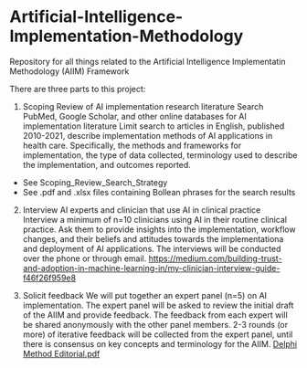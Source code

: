 # Artificial-Intelligence-Implementation-Methodology 
Repository for all things related to the Artificial Intelligence Implementatin Methodology (AIIM) Framework

There are three parts to this project: 

1. Scoping Review of AI implementation research literature
Search PubMed, Google Scholar, and other online databases for AI implementation literature
Limit search to articles in English, published 2010-2021, describe implementation methods of AI applications in health care. Specifically, the methods and frameworks for implementation, the type of data collected, terminology used to describe the implementation, and outcomes reported. 
  - See Scoping_Review_Search_Strategy
  - See .pdf and .xlsx files containing Bollean phrases for the search results

2. Interview AI experts and clinician that use AI in clinical practice
Interview a minimum of n=10 clinicians using AI in their routine clinical practice. Ask them to provide insights into the implementation, workflow changes, and
their beliefs and attitudes towards the implementationa and deployment of AI applications. The interviews will be conducted over the phone or through email. 
https://medium.com/building-trust-and-adoption-in-machine-learning-in/my-clinician-interview-guide-f46f26f959e8 

3. Solicit feedback 
We will put together an expert panel (n=5) on AI implementation. The expert panel will be asked to review the initial draft of the AIIM and provide feedback. 
The feedback from each expert will be shared anonymously with the other panel members. 2-3 rounds (or more) of iterative feedback will be collected from the expert panel, until there is consensus on key concepts and terminology for the AIIM. 
[Delphi Method Editorial.pdf](https://github.com/dbgwen/Artificial-Intelligence-Implementation-Model/files/7033163/Delphi.Method.Editorial.pdf)

